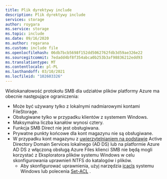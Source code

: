 ```yaml
---
title: Plik dyrektywy include
description: Plik dyrektywy include
services: storage
author: roygara
ms.service: storage
ms.topic: include
ms.date: 09/16/2020
ms.author: rogarana
ms.custom: include file
ms.openlocfilehash: 06db7bcb5698f152dd5062762fdb3d59ae326e22
ms.sourcegitcommit: 7edadd4bf8f354abca0b253b3af98836212edd93
ms.translationtype: MT
ms.contentlocale: pl-PL
ms.lasthandoff: 03/10/2021
ms.locfileid: "102603326"
---
```

Wielokanałowość protokołu SMB dla udziałów plików platformy Azure ma obecnie następujące ograniczenia:
- Może być używany tylko z lokalnymi nadmiarowymi kontami FileStorage.
- Obsługiwane tylko w przypadku klientów z systemem Windows. 
- Maksymalna liczba kanałów wynosi cztery.
- Funkcja SMB Direct nie jest obsługiwana.
- Prywatne punkty końcowe dla kont magazynu nie są obsługiwane.
- W przypadku kont magazynu z [uwierzytelnianiem na podstawie](../articles/storage/files/storage-files-active-directory-overview.md) Active Directory Domain Services lokalnego (AD DS) lub na platformie Azure AD DS z włączoną obsługą Azure Files klienci SMB nie będą mogli korzystać z Eksploratora plików systemu Windows w celu skonfigurowania uprawnień NTFS do katalogów i plików.
    - Aby skonfigurować uprawnienia, użyj narzędzia [icacls](/windows-server/administration/windows-commands/icacls) systemu Windows lub polecenia [Set-ACL](/powershell/module/microsoft.powershell.security/set-acl) .

